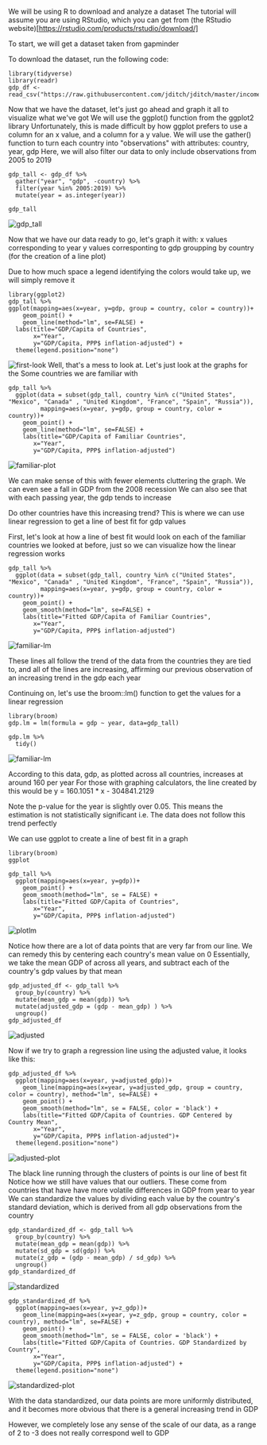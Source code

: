 We will be using R to download and analyze a dataset
The tutorial will assume you are using RStudio, which you can get from (the RStudio website)[https://rstudio.com/products/rstudio/download/]

To start, we will get a dataset taken from gapminder

To download the dataset, run the following code:
```
library(tidyverse)
library(readr)
gdp_df <- read_csv("https://raw.githubusercontent.com/jditch/jditch/master/income_per_person_gdppercapita_ppp_inflation_adjusted.csv")

```

Now that we have the dataset, let's just go ahead and graph it all to visualize what we've got
We will use the ggplot() function from the ggplot2 library
Unfortunately, this is made difficult by how ggplot prefers to use a column for an x value, and a column for a y value. 
We will use the gather() function to turn each country into "observations" with attributes: country, year, gdp
Here, we will also filter our data to only include observations from 2005 to 2019
```
gdp_tall <- gdp_df %>% 
  gather("year", "gdp", -country) %>%
  filter(year %in% 2005:2019) %>%
  mutate(year = as.integer(year))

gdp_tall
```
![gdp_tall](images/gdp_tall.PNG)

Now that we have our data ready to go, let's graph it with:
x values corresponding to year
y values corresponting to gdp
groupping by country (for the creation of a line plot)

Due to how much space a legend identifying the colors would take up, we will simply remove it


```
library(ggplot2)
gdp_tall %>%
ggplot(mapping=aes(x=year, y=gdp, group = country, color = country))+
    geom_point() +
    geom_line(method="lm", se=FALSE) +
  labs(title="GDP/Capita of Countries",
       x="Year",
       y="GDP/Capita, PPP$ inflation-adjusted") +
  theme(legend.position="none")
```
![first-look](images/first-look.png)
Well, that's a mess to look at. Let's just look at the graphs for the Some countries we are familiar with

```
gdp_tall %>%
  ggplot(data = subset(gdp_tall, country %in% c("United States", "Mexico", "Canada" , "United Kingdom", "France", "Spain", "Russia")),
         mapping=aes(x=year, y=gdp, group = country, color = country))+
    geom_point() +
    geom_line(method="lm", se=FALSE) + 
    labs(title="GDP/Capita of Familiar Countries",
       x="Year",
       y="GDP/Capita, PPP$ inflation-adjusted")
```
![familiar-plot](images/familiar-plot.png)

We can make sense of this with fewer elements cluttering the graph. We can even see a fall in GDP from the 2008 recession
We can also see that with each passing year, the gdp tends to increase

Do other countries have this increasing trend? This is where we can use linear regression to get a line of best fit for gdp values

First, let's look at how a line of best fit would look on each of the familiar countries we looked at before, just so we can visualize how the linear regression works
```
gdp_tall %>%
  ggplot(data = subset(gdp_tall, country %in% c("United States", "Mexico", "Canada" , "United Kingdom", "France", "Spain", "Russia")),
         mapping=aes(x=year, y=gdp, group = country, color = country))+
    geom_point() +
    geom_smooth(method="lm", se=FALSE) + 
    labs(title="Fitted GDP/Capita of Familiar Countries",
       x="Year",
       y="GDP/Capita, PPP$ inflation-adjusted")
```
![familiar-lm](images/fitted-familiar.png)

These lines all follow the trend of the data from the countries they are tied to, and all of the lines are increasing, affirming our previous observation of an increasing trend in the gdp each year

Continuing on, let's use the broom::lm() function to get the values for a linear regression

```
library(broom)
gdp.lm = lm(formula = gdp ~ year, data=gdp_tall)

gdp.lm %>%
  tidy() 
```
![familiar-lm](images/lm.PNG)

According to this data, gdp, as plotted across all countries, increases at around 160 per year
For those with graphing calculators, the line created by this would be y = 160.1051 * x - 304841.2129 

Note the p-value for the year is slightly over 0.05. This means the estimation is not statistically significant
i.e. The data does not follow this trend perfectly

We can use ggplot to create a line of best fit in a graph
```
library(broom)
ggplot

gdp_tall %>%
  ggplot(mapping=aes(x=year, y=gdp))+
    geom_point() +
    geom_smooth(method="lm", se = FALSE) + 
    labs(title="Fitted GDP/Capita of Countries",
       x="Year",
       y="GDP/Capita, PPP$ inflation-adjusted")
```
![plotlm](images/plotlm.png)

Notice how there are a lot of data points that are very far from our line. We can remedy this by centering each country's mean value on 0
Essentially, we take the mean GDP of across all years, and subtract each of the country's gdp values by that mean


```
gdp_adjusted_df <- gdp_tall %>%
  group_by(country) %>%
  mutate(mean_gdp = mean(gdp)) %>%
  mutate(adjusted_gdp = (gdp - mean_gdp) ) %>%
  ungroup()
gdp_adjusted_df
```
![adjusted](images/adjusted.PNG)

Now if we try to graph a regression line using the adjusted value, it looks like this:

```
gdp_adjusted_df %>%
  ggplot(mapping=aes(x=year, y=adjusted_gdp))+
    geom_line(mapping=aes(x=year, y=adjusted_gdp, group = country, color = country), method="lm", se=FALSE) +
    geom_point() +
    geom_smooth(method="lm", se = FALSE, color = 'black') + 
    labs(title="Fitted GDP/Capita of Countries. GDP Centered by Country Mean",
       x="Year",
       y="GDP/Capita, PPP$ inflation-adjusted")+
  theme(legend.position="none")
```
![adjusted-plot](images/adjusted-plot.png)

The black line running through the clusters of points is our line of best fit
Notice how we still have values that our outliers. These come from countries that have have more volatile differences in GDP from year to year
We can standardize the values by dividing each value by the country's standard deviation, which is derived from all gdp observations from the country

```
gdp_standardized_df <- gdp_tall %>%
  group_by(country) %>%
  mutate(mean_gdp = mean(gdp)) %>%
  mutate(sd_gdp = sd(gdp)) %>%
  mutate(z_gdp = (gdp - mean_gdp) / sd_gdp) %>%
  ungroup()
gdp_standardized_df
```
![standardized](images/standardized.PNG)


```
gdp_standardized_df %>%
  ggplot(mapping=aes(x=year, y=z_gdp))+
    geom_line(mapping=aes(x=year, y=z_gdp, group = country, color = country), method="lm", se=FALSE) +
    geom_point() +
    geom_smooth(method="lm", se = FALSE, color = 'black') + 
    labs(title="Fitted GDP/Capita of Countries. GDP Standardized by Country",
       x="Year",
       y="GDP/Capita, PPP$ inflation-adjusted") +
  theme(legend.position="none")
```
![standardized-plot](images/standardized-plot.png)

With the data standardized, our data points are more uniformly distributed, and it becomes more obvious that there is a general increasing trend in GDP

However, we completely lose any sense of the scale of our data, as a range of 2 to -3 does not really correspond well to GDP
